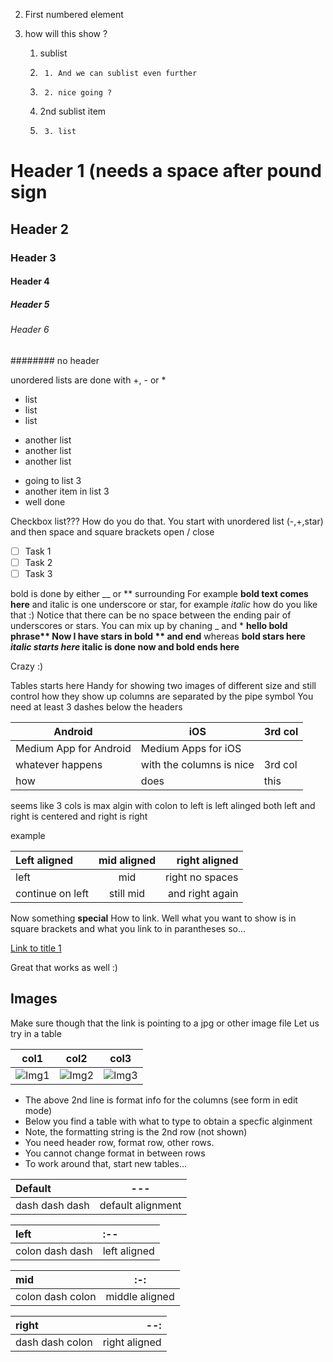 2. First numbered element
3. how will this show ?

    1. sublist
    2.      1. And we can sublist even further
    3.      2. nice going ?
    5. 2nd sublist item
    6.      3. list 

# Header 1 (needs a space after pound sign
## Header 2
### Header 3
#### Header 4
##### Header 5
###### Header 6

######## no header 

unordered lists are done with +, - or *
+ list
+ list 
+ list 

- another list
- another list
- another list

* going to list 3
* another item in list 3
* well done

Checkbox list??? How do you do that. You start with unordered list (-,+,star) and then space and square brackets open / close
- [ ] Task 1
- [ ] Task 2
- [ ] Task 3

bold is done by either __ or ** surrounding
For example __bold text comes here__
and italic is one underscore or star, for example
_italic_ how do you like that :)
Notice that there can be no space between the ending pair of underscores or stars.
You can mix up by chaning _ and *
__hello bold phrase** Now I have stars in bold ** and end__
whereas __bold stars here *italic starts here* italic is done now and bold ends here__

Crazy :)

Tables starts here
Handy for showing two images of different size and still control how they show up
columns are separated by the pipe symbol
You need at least 3 dashes below the headers


Android | iOS | 3rd col
------- | ------- | -------
Medium App for Android | Medium Apps for iOS
whatever happens | with the columns is nice | 3rd col
how | does | this | look ?         Well look is not shown cause we only have 3 headers I guess

seems like 3 cols is max
algin with colon
to left is left alinged
both left and right is centered
and right is right

example

Left aligned | mid aligned | right aligned
:-- | :-: | --:
left | mid | right no spaces
continue on left | still mid | and right again

Now something __special__
How to link.
Well what you want to show is in square brackets and what you link to in 
parantheses
so...

[Link to title 1](https://github.com/AlainVe/TextAnalytics/new/master#header-1-needs-a-space-after-pound-sign)

Great that works as well :)



**Images**
----------

Make sure though that the link is pointing to a jpg or other image file
Let us try in a table

col1 | col2 | col3
--- | --- | ---
![Img1](https://pngimg.com/uploads/android_logo/android_logo_PNG30.png) | ![Img2](https://pngimg.com/uploads/android_logo/android_logo_PNG30.png) | ![Img3](https://pngimg.com/uploads/android_logo/android_logo_PNG30.png "hover over")

+ The above 2nd line is format info for the columns (see form in edit mode)
+ Below you find a table with what to type to obtain a specfic alginment
+ Note, the formatting string is the 2nd row (not shown)
+ You need header row, format row, other rows.
+ You cannot change format in between rows
+ To work around that, start new tables...


Default | ---
:-- | ---
dash dash dash | default alignment

left | :--
:-- | :--
colon dash dash | left aligned

mid | :-:
:-- | :-:
colon dash colon | middle aligned

right | --:
:-- | --:
dash dash colon | right aligned




